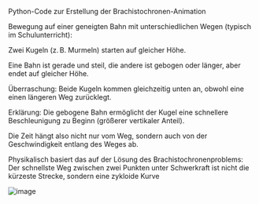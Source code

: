 Python-Code zur Erstellung der Brachistochronen-Animation

Bewegung auf einer geneigten Bahn mit unterschiedlichen Wegen (typisch im Schulunterricht):


Zwei Kugeln (z. B. Murmeln) starten auf gleicher Höhe.

Eine Bahn ist gerade und steil, die andere ist gebogen oder länger, aber endet auf gleicher Höhe.

Überraschung: Beide Kugeln kommen gleichzeitig unten an, obwohl eine einen längeren Weg zurücklegt.

Erklärung:
Die gebogene Bahn ermöglicht der Kugel eine schnellere Beschleunigung zu Beginn (größerer vertikaler Anteil).

Die Zeit hängt also nicht nur vom Weg, sondern auch von der Geschwindigkeit entlang des Weges ab.

Physikalisch basiert das auf der Lösung des Brachistochronenproblems: Der schnellste Weg zwischen zwei Punkten unter Schwerkraft ist nicht die kürzeste Strecke, sondern eine zykloide Kurve

![image](https://github.com/user-attachments/assets/d6a7ce79-8c03-4961-a3d9-5b5477a28acf)
